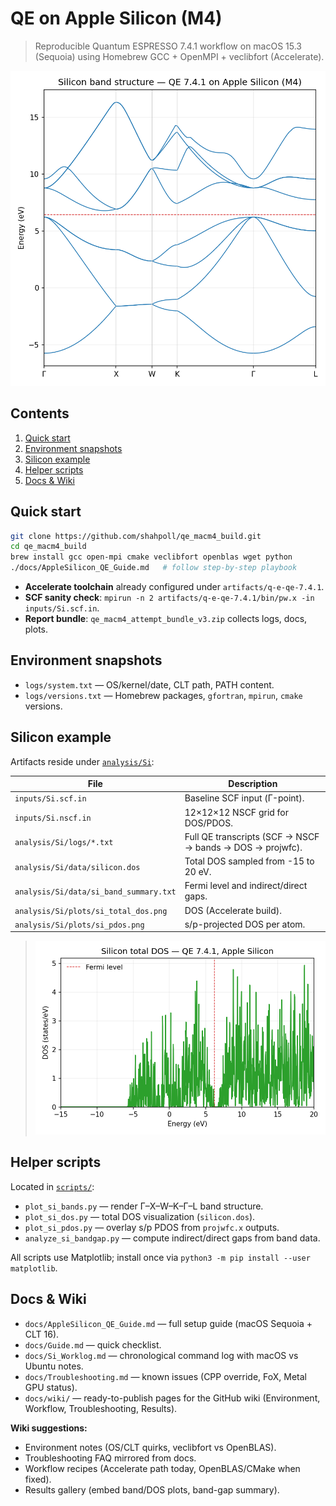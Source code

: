 # QE on Apple Silicon (M4)

> Reproducible Quantum ESPRESSO 7.4.1 workflow on macOS 15.3 (Sequoia) using Homebrew GCC + OpenMPI + veclibfort (Accelerate).

![Si band structure](analysis/Si/plots/si_band_structure.png)

## Contents

1. [Quick start](#quick-start)
2. [Environment snapshots](#environment-snapshots)
3. [Silicon example](#silicon-example)
4. [Helper scripts](#helper-scripts)
5. [Docs & Wiki](#docs--wiki)

## Quick start

```sh
git clone https://github.com/shahpoll/qe_macm4_build.git
cd qe_macm4_build
brew install gcc open-mpi cmake veclibfort openblas wget python
./docs/AppleSilicon_QE_Guide.md   # follow step-by-step playbook
```

- **Accelerate toolchain** already configured under `artifacts/q-e-qe-7.4.1`.
- **SCF sanity check**: `mpirun -n 2 artifacts/q-e-qe-7.4.1/bin/pw.x -in inputs/Si.scf.in`.
- **Report bundle**: `qe_macm4_attempt_bundle_v3.zip` collects logs, docs, plots.

## Environment snapshots

- `logs/system.txt` — OS/kernel/date, CLT path, PATH content.
- `logs/versions.txt` — Homebrew packages, `gfortran`, `mpirun`, `cmake` versions.

## Silicon example

Artifacts reside under [`analysis/Si`](analysis/Si/README.md):

| File | Description |
|------|-------------|
| `inputs/Si.scf.in` | Baseline SCF input (Γ-point).
| `inputs/Si.nscf.in` | 12×12×12 NSCF grid for DOS/PDOS.
| `analysis/Si/logs/*.txt` | Full QE transcripts (SCF → NSCF → bands → DOS → projwfc).
| `analysis/Si/data/silicon.dos` | Total DOS sampled from -15 to 20 eV.
| `analysis/Si/data/si_band_summary.txt` | Fermi level and indirect/direct gaps.
| `analysis/Si/plots/si_total_dos.png` | DOS (Accelerate build).
| `analysis/Si/plots/si_pdos.png` | s/p-projected DOS per atom.

> ![Si total DOS](analysis/Si/plots/si_total_dos.png)

## Helper scripts

Located in [`scripts/`](scripts):

- `plot_si_bands.py` — render Γ–X–W–K–Γ–L band structure.
- `plot_si_dos.py` — total DOS visualization (`silicon.dos`).
- `plot_si_pdos.py` — overlay s/p PDOS from `projwfc.x` outputs.
- `analyze_si_bandgap.py` — compute indirect/direct gaps from band data.

All scripts use Matplotlib; install once via `python3 -m pip install --user matplotlib`.

## Docs & Wiki

- `docs/AppleSilicon_QE_Guide.md` — full setup guide (macOS Sequoia + CLT 16).
- `docs/Guide.md` — quick checklist.
- `docs/Si_Worklog.md` — chronological command log with macOS vs Ubuntu notes.
- `docs/Troubleshooting.md` — known issues (CPP override, FoX, Metal GPU status).
- `docs/wiki/` — ready-to-publish pages for the GitHub wiki (Environment, Workflow, Troubleshooting, Results).

**Wiki suggestions:**

- Environment notes (OS/CLT quirks, veclibfort vs OpenBLAS).
- Troubleshooting FAQ mirrored from docs.
- Workflow recipes (Accelerate path today, OpenBLAS/CMake when fixed).
- Results gallery (embed band/DOS plots, band-gap summary).
